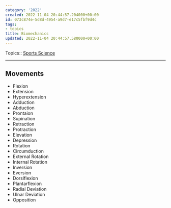 ```yaml
---
category: '2022'
created: 2022-11-04 20:44:57.204000+00:00
id: 073c874e-5d8d-4954-a9d7-e17c5fbf9d4c
tags:
- topics
title: Biomechanics
updated: 2022-11-04 20:44:57.580000+00:00
---
```

   
Topics:: [Sports Science](../topics/sports%20science.md)   
   
   
---   
   
## Movements   
   
   
- Flexion   
- Extension   
- Hyperextension   
- Adduction   
- Abduction   
- Prontaion   
- Supination   
- Retraction   
- Protraction   
- Elevation   
- Depression   
- Rotation   
- Circumduction   
- External Rotation   
- Internal Rotation   
- Inversion   
- Eversion   
- Dorsiflexion   
- Plantarflexion   
- Radial Deviation   
- Ulnar Deviation   
- Opposition